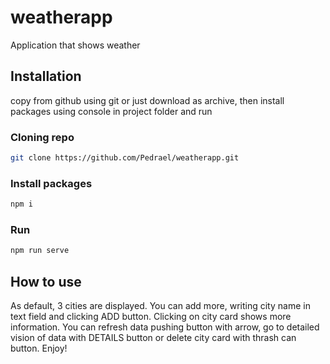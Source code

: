# weatherapp

Application that shows weather

## Installation

copy from github using git or just download as archive, then install packages using console in project folder and run

### Cloning repo

```bash
git clone https://github.com/Pedrael/weatherapp.git
```

### Install packages

```bash
npm i
```
### Run

```bash
npm run serve
```

## How to use

As default, 3 cities are displayed. You can add more, writing city name in text field and clicking ADD button.
Clicking on city card shows more information. You can refresh data pushing button with arrow, go to detailed vision of data with DETAILS button or delete city card with thrash can button. Enjoy!
